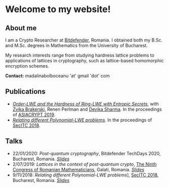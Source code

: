 # Welcome to my website!

## About me
I am a Crypto Researcher at [Bitdefender](https://www.bitdefender.com/), Romania. I obtained both my B.Sc. and M.Sc. degrees in Mathematics from the University of Bucharest. 

My research interests range from studying hardness lattice problems to applications of lattices in cryptography, such as lattice-based homomorphic encryption schemes. 

**Contact:** madalinabolboceanu 'at' gmail 'dot' com

## Publications
- [*Order-LWE and the Hardness of Ring-LWE with Entropic Secrets*](https://eprint.iacr.org/2018/494.pdf), with [Zvika Brakerski](https://zvikab.bitbucket.io/), Renen Perlman and [Devika Sharma](https://www.weizmann.ac.il/pages/search/people?language=english&single=1&person_id=63146). In the proceedings of [ASIACRYPT 2019](https://asiacrypt.iacr.org/2019/).
- [*Relating different Polynomial-LWE problems*](https://eprint.iacr.org/2018/1035.pdf). In the proceedings of [SecITC 2018](https://link.springer.com/book/10.1007/978-3-030-12942-2).

## Talks
- 22/01/2020: *Post-quantum cryptography*, Bitdefender TechDays 2020, Bucharest, Romania. [*Slides*](https://mbolboceanu.github.io/talks/post-quantum-crypto.pdf)
- 2/07/2019: *Lattices in the context of post-quantum crypto*, [The Ninth Congress of Romanian Mathematicians](https://sites.google.com/view/congmatro9/home), Galati, Romania. [*Slides*](https://mbolboceanu.github.io/talks/lattice-in-the-context-of-pq-crypto.pdf)
- 9/11/2018: *Relating different Polynomial-LWE problems*], [SecITC 2018](https://link.springer.com/book/10.1007/978-3-030-12942-2), Bucharest, Romania. [*Slides*]((https://mbolboceanu.github.io/talks/Relating-different-PLWE-problems-slides.pdf))
